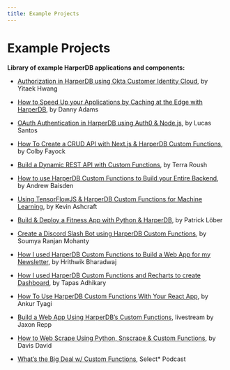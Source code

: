 ```yaml
---
title: Example Projects
---
```


# Example Projects

**Library of example HarperDB applications and components:**

- [Authorization in HarperDB using Okta Customer Identity Cloud](https://www.harperdb.io/post/authorization-in-harperdb-using-okta-customer-identity-cloud), by Yitaek Hwang

- [How to Speed Up your Applications by Caching at the Edge with HarperDB](https://dev.to/doabledanny/how-to-speed-up-your-applications-by-caching-at-the-edge-with-harperdb-3o2l), by Danny Adams

- [OAuth Authentication in HarperDB using Auth0 & Node.js](https://www.harperdb.io/post/oauth-authentication-in-harperdb-using-auth0-and-node-js), by Lucas Santos

- [How To Create a CRUD API with Next.js & HarperDB Custom Functions](https://www.harperdb.io/post/create-a-crud-api-w-next-js-harperdb), by Colby Fayock

- [Build a Dynamic REST API with Custom Functions](https://harperdb.io/blog/build-a-dynamic-rest-api-with-custom-functions/), by Terra Roush

- [How to use HarperDB Custom Functions to Build your Entire Backend](https://dev.to/andrewbaisden/how-to-use-harperdb-custom-functions-to-build-your-entire-backend-a2m), by Andrew Baisden

- [Using TensorFlowJS & HarperDB Custom Functions for Machine Learning](https://harperdb.io/blog/using-tensorflowjs-harperdb-for-machine-learning/), by Kevin Ashcraft

- [Build & Deploy a Fitness App with Python & HarperDB](https://www.youtube.com/watch?v=KMkmA4i2FQc), by Patrick Löber

- [Create a Discord Slash Bot using HarperDB Custom Functions](https://geekysrm.hashnode.dev/discord-slash-bot-with-harperdb-custom-functions), by Soumya Ranjan Mohanty

- [How I used HarperDB Custom Functions to Build a Web App for my Newsletter](https://blog.hrithwik.me/how-i-used-harperdb-custom-functions-to-build-a-web-app-for-my-newsletter), by Hrithwik Bharadwaj

- [How I used HarperDB Custom Functions and Recharts to create Dashboard](https://blog.greenroots.info/how-to-create-dashboard-with-harperdb-custom-functions-and-recharts), by Tapas Adhikary

- [How To Use HarperDB Custom Functions With Your React App](https://dev.to/tyaga001/how-to-use-harperdb-custom-functions-with-your-react-app-2c43), by Ankur Tyagi

- [Build a Web App Using HarperDB’s Custom Functions](https://www.youtube.com/watch?v=rz6prItVJZU), livestream by Jaxon Repp

- [How to Web Scrape Using Python, Snscrape & Custom Functions](https://hackernoon.com/how-to-web-scrape-using-python-snscrape-and-harperdb), by Davis David

- [What’s the Big Deal w/ Custom Functions](https://rss.com/podcasts/harperdb-select-star/278933/), Select\* Podcast
